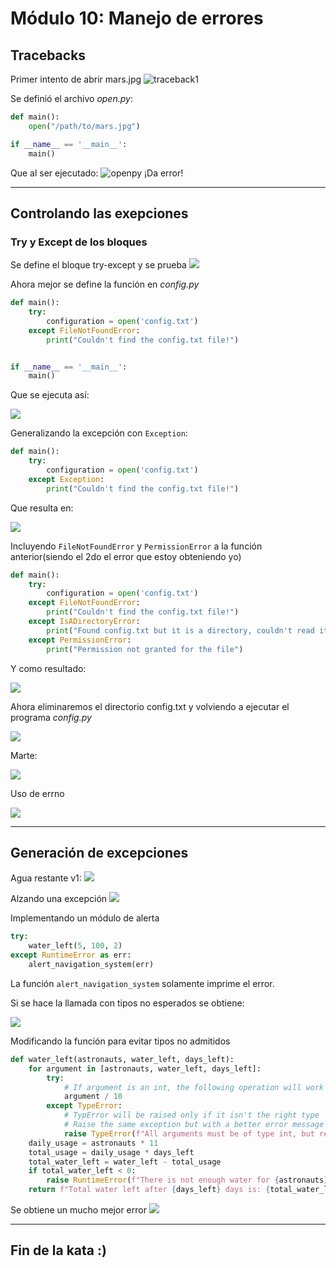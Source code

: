# Módulo 10: Manejo de errores
## Tracebacks

Primer intento de abrir mars.jpg
![traceback1](img/traceback1.png)

Se definió el archivo _open.py_:
```python
def main():
    open("/path/to/mars.jpg")

if __name__ == '__main__':
    main()
```
Que al ser ejecutado:
![openpy](img/open.py%201.png)
¡Da error!

---
## Controlando las exepciones 
### Try y Except de los bloques
Se define el bloque try-except y se prueba
![](img/trycatch1.png)

Ahora mejor se define la función en _config.py_
```python
def main():
    try:
        configuration = open('config.txt')
    except FileNotFoundError:
        print("Couldn't find the config.txt file!")


if __name__ == '__main__':
    main()
```
Que se ejecuta así:

![](img/directorioconfig.png)

Generalizando la excepción con `Exception`:
```python
def main():
    try:
        configuration = open('config.txt')
    except Exception:
        print("Couldn't find the config.txt file!")
```
Que resulta en:

![](img/configCorrecion1.png)

Incluyendo `FileNotFoundError` y `PermissionError` a la función anterior(siendo el 2do el error que estoy obteniendo yo)
```python
def main():
    try:
        configuration = open('config.txt')
    except FileNotFoundError:
        print("Couldn't find the config.txt file!")
    except IsADirectoryError:
        print("Found config.txt but it is a directory, couldn't read it")
    except PermissionError:
        print("Permission not granted for the file")
```

Y como resultado:

![](img/permisionError2.png)

Ahora eliminaremos el directorio config.txt y volviendo a ejecutar el programa _config.py_

![](img/remDir.png)

Marte:

![](img/mars.jpg.png)

Uso de errno

![](img/errno.png)

---
## Generación de excepciones
Agua restante v1:
![](img/water1.png)

Alzando una excepción
![](img/errorAwa.png)

Implementando un módulo de alerta
```python
try:
    water_left(5, 100, 2)
except RuntimeError as err:
    alert_navigation_system(err)
```
La función `alert_navigation_system` solamente imprime el error.

Si se hace la llamada con tipos no esperados se obtiene:

![](img/nonetype.png)

Modificando la función para evitar tipos no admitidos
```python
def water_left(astronauts, water_left, days_left):
    for argument in [astronauts, water_left, days_left]:
        try:
            # If argument is an int, the following operation will work
            argument / 10
        except TypeError:
            # TypError will be raised only if it isn't the right type 
            # Raise the same exception but with a better error message
            raise TypeError(f"All arguments must be of type int, but received: '{argument}'")
    daily_usage = astronauts * 11
    total_usage = daily_usage * days_left
    total_water_left = water_left - total_usage
    if total_water_left < 0:
        raise RuntimeError(f"There is not enough water for {astronauts} astronauts after {days_left} days!")
    return f"Total water left after {days_left} days is: {total_water_left} liters"
```
Se obtiene un mucho mejor error
![](img/unMejorError.png)

---
## Fin de la kata :)

